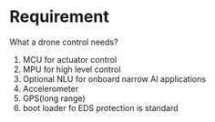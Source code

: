# Requirement

What a drone control needs?

1. MCU for actuator control
2. MPU for high level control
3. Optional NLU for onboard narrow AI applications
4. Accelerometer
5. GPS(long range)
6. boot loader fo
EDS protection is standard
